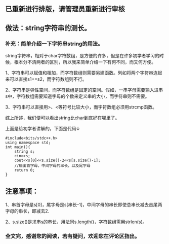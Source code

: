 ## 已重新进行排版，请管理员重新进行审核

## 做法：string字符串的测长。

### 补充：简单介绍一下字符串string的用法。

string字符串，相对于char字符数组，是方便的许多，但是在许多初学者学习的时候，根本分不清两者的区别，所以我来简单介绍一下有何不同，而又何方便。

1、字符串可以赋值和相加，而字符数组则需要另建函数。列如将两个字符串连起来可以直接s1+=s2，而字符数组则不行。

2、字符串是弹性空间，而字符数组是固定的空间。假如，一串字母需要输入进串s中，字符数组需要知道字母的个数来定义串的大小，而字符串则不需要。

3、字符串可以直接用>、<等符号比较大小，而字符数组必须用strcmp函数。

综上所述，我们便可以看出string比char到底好在哪里了。

上面是给初学者讲解的，下面是代码↓

```
#include<bits/stdc++.h>
using namespace std;
int main(){
    string s;
    cin>>s;
    cout<<s[0]<<s.size()-2<<s[s.size()-1];
    //输出首字母，中间字母的串长，以及尾字母
    return 0;
}
```

## 注意事项：

1、串首字母是s[0]，尾字母是s[串长-1]，中间字母的串长即使总串长减去首尾两字母的串长，即减去2.

2、s.size()是求串s的串长，用法同s.length()，字符数组需用strlen(s)。

### 全文完，感谢您的阅读，若有疑问，欢迎您在评论区指出。